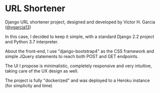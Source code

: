 # URL Shortener

Django URL shortener project, designed and developed by Victor H. Garcia ([@vgarcia13](https://www.linkedin.com/in/victor-hugo-garcia-202b1b99/))

In this case, I decided to keep it simple, with a standard Django 2.2 project and Python 3.7 interpreter. 

About the front-end, I use "django-bootstrap4" as the CSS framework and simple JQuery statements to reach both
POST and GET endpoints. 

The UI I propose is minimalistic, completely responsive and very intuitive, taking care of the UX design as well.

The project is fully "dockerized" and was deployed to a Heroku instance (for simplicity and time)



